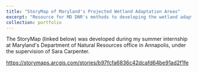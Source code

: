 ```yaml
---
title: "StoryMap of Maryland's Projected Wetland Adaptation Areas"
excerpt: "Resource for MD DNR's methods to developing the wetland adaptation layers on their Coastal Atlas website<br/><img src='/images/waa.png'>"
collection: portfolio
---
```


The StoryMap (linked below) was developed during my summer internship at Maryland's Department of Natural Resources office in Annapolis, under the
supervision of Sara Carpenter.

https://storymaps.arcgis.com/stories/b97fcfa6836c42dcafd64be91ad2f1fe
